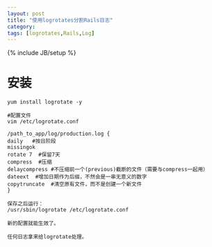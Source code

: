 ```yaml
---
layout: post
title: "使用logrotates分割Rails日志"
category: 
tags: [logrotates,Rails,Log]
---
```

{% include JB/setup %}


# 安装
	yum install logrotate -y

	#配置文件
	vim /etc/logrotate.conf

	/path_to_app/log/production.log {
	daily   #按日阶段
	missingok
	rotate 7  #保留7天
	compress  #压缩
	delaycompress #不压缩前一个(previous)截断的文件（需要与compress一起用）
	dateext  #增加日期作为后缀，不然会是一串无意义的数字
	copytruncate  #清空原有文件，而不是创建一个新文件
	}

	保存之后运行：
	/usr/sbin/logrotate /etc/logrotate.conf

	新的配置就能生效了。

	任何日志拿来给logrotate处理。

